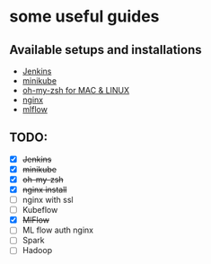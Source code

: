 # some useful guides

## Available setups and installations
- [Jenkins](jenkins_setup/README.md)
- [minikube](minikube_setup/README.md)
- [oh-my-zsh for MAC & LINUX](oh-my-zsh_setup)
- [nginx](nginx_install/README.md)
- [mlflow](mlflow_setup/README.md)

## TODO:
- [x] ~~Jenkins~~
- [x] ~~minikube~~
- [x] ~~oh-my-zsh~~
- [x] ~~nginx install~~
- [ ] nginx with ssl
- [ ] Kubeflow
- [x] ~~MlFlow~~
- [ ] ML flow auth nginx
- [ ] Spark
- [ ] Hadoop
